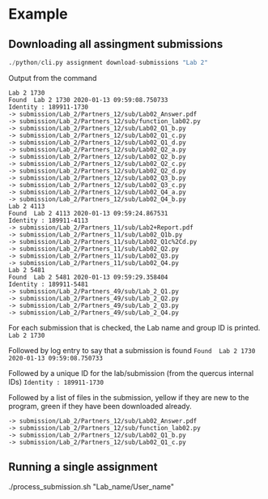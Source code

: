 # Example

## Downloading all assingment submissions

```python
./python/cli.py assignment download-submissions "Lab 2"
```

Output from the command

```
Lab 2 1730
Found  Lab 2 1730 2020-01-13 09:59:08.750733
Identity : 189911-1730
-> submission/Lab_2/Partners_12/sub/Lab02_Answer.pdf
-> submission/Lab_2/Partners_12/sub/function_lab02.py
-> submission/Lab_2/Partners_12/sub/Lab02_Q1_b.py
-> submission/Lab_2/Partners_12/sub/Lab02_Q1_c.py
-> submission/Lab_2/Partners_12/sub/Lab02_Q1_d.py
-> submission/Lab_2/Partners_12/sub/Lab02_Q2_a.py
-> submission/Lab_2/Partners_12/sub/Lab02_Q2_b.py
-> submission/Lab_2/Partners_12/sub/Lab02_Q2_c.py
-> submission/Lab_2/Partners_12/sub/Lab02_Q2_d.py
-> submission/Lab_2/Partners_12/sub/Lab02_Q3_b.py
-> submission/Lab_2/Partners_12/sub/Lab02_Q3_c.py
-> submission/Lab_2/Partners_12/sub/Lab02_Q4_a.py
-> submission/Lab_2/Partners_12/sub/Lab02_Q4_b.py
Lab 2 4113
Found  Lab 2 4113 2020-01-13 09:59:24.867531
Identity : 189911-4113
-> submission/Lab_2/Partners_11/sub/Lab2+Report.pdf
-> submission/Lab_2/Partners_11/sub/Lab02_Q1b.py
-> submission/Lab_2/Partners_11/sub/Lab02_Q1c%2Cd.py
-> submission/Lab_2/Partners_11/sub/Lab02_Q2.py
-> submission/Lab_2/Partners_11/sub/Lab02_Q3.py
-> submission/Lab_2/Partners_11/sub/Lab02_Q4.py
Lab 2 5481
Found  Lab 2 5481 2020-01-13 09:59:29.358404
Identity : 189911-5481
-> submission/Lab_2/Partners_49/sub/Lab_2_Q1.py
-> submission/Lab_2/Partners_49/sub/Lab_2_Q2.py
-> submission/Lab_2/Partners_49/sub/Lab_2_Q3.py
-> submission/Lab_2/Partners_49/sub/Lab_2_Q4.py
```

For each submission that is checked, the Lab name and group ID is printed. 
```Lab 2 1730```

Followed by log entry to say that a submission is found
```Found  Lab 2 1730 2020-01-13 09:59:08.750733```

Followed by a unique ID for the lab/submission (from the quercus internal IDs)
```Identity : 189911-1730```

Followed by a list of files in the submission, yellow if they are new to the program, green if they have been downloaded already.
```
-> submission/Lab_2/Partners_12/sub/Lab02_Answer.pdf
-> submission/Lab_2/Partners_12/sub/function_lab02.py
-> submission/Lab_2/Partners_12/sub/Lab02_Q1_b.py
-> submission/Lab_2/Partners_12/sub/Lab02_Q1_c.py
```

## Running a single assignment

./process_submission.sh "Lab_name/User_name"

